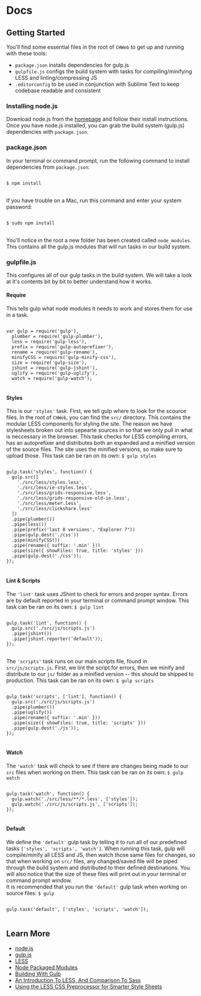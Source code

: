 # Docs

## Getting Started

You'll find some essential files in the root of `CHWeb` to get up and running with these tools:

- `package.json` installs dependencies for gulp.js
- `gulpfile.js` configs the build system with tasks for compiling/minifying LESS and linting/compressing JS
- `.editorconfig` to be used in conjunction with Sublime Text to keep codebase readable and consistent

### Installing node.js

Download node.js from the [homepage](http://nodejs.org/) and follow their install instructions.  Once you have node.js installed, you can grab the build system (gulp.js) dependencies with `package.json`.

### package.json

In your terminal or command prompt, run the following command to install dependencies from `package.json`:

<pre>
<code class="language-bash">
$ npm install
</code>
</pre>

If you have trouble on a Mac, run this command and enter your system password:

<pre>
<code class="language-bash">
$ sudo npm install
</code>
</pre>

You'll notice in the root a new folder has been created called `node_modules`.  This contains all the gulp.js modules that will run tasks in our build system.

### gulpfile.js

This configures all of our gulp tasks in the build system.  We will take a look at it's contents bit by bit to better understand how it works.

#### Require

This tells gulp what node modules it needs to work and stores them for use in a task.

<pre>
<code class="language-javascript">
var gulp = require('gulp'),
  plumber = require('gulp-plumber'),
  less = require('gulp-less'),
  prefix = require('gulp-autoprefixer'),
  rename = require('gulp-rename'),
  minifyCSS = require('gulp-minify-css'),
  size = require('gulp-size'),
  jshint = require('gulp-jshint'),
  uglify = require('gulp-uglify'),
  watch = require('gulp-watch');
</code>
</pre>

#### Styles

This is our `'styles'` task.  First, we tell gulp where to look for the scource files.  In the root of `CHWeb`, you can find the `src/` directory.  This contains the modular LESS components for styling the site.  The reason we have stylesheets broken out into sepearte sources in so that we only pull in what is neccessary in the browser.  This task checks for LESS compiling errors, has an autoprefixer and distributes both an expanded and a minified version of the source files.  The site uses the minified versions, so make sure to upload those.
This task can be ran on its own: `$ gulp styles`

<pre>
<code class="language-javascript">
gulp.task('styles', function() {
  gulp.src([
    './src/less/styles.less',
    './src/less/ie-styles.less',
    './src/less/grids-responsive.less',
    './src/less/grids-responsive-old-ie.less',
    './src/less/meter.less',
    './src/less/clickshare.less'
  ])
  .pipe(plumber())
  .pipe(less())
  .pipe(prefix('last 8 versions', "Explorer 7"))
  .pipe(gulp.dest('./css'))
  .pipe(minifyCSS())
  .pipe(rename({ suffix: '.min' }))
  .pipe(size({ showFiles: true, title: 'styles' }))
  .pipe(gulp.dest('./css'));
});
</code>
</pre>

#### Lint & Scripts

The `'lint'` task uses JShint to check for errors and proper syntax.  Errors are by default reported in your terminal or command prompt window.
This task can be ran on its own: `$ gulp lint`

<pre>
<code class="language-javascript">
gulp.task('lint', function() {
  gulp.src('./src/js/scripts.js')
  .pipe(jshint())
  .pipe(jshint.reporter('default'));
});
</code>
</pre>

The `'scripts'` task runs on our main scripts file, found in `src/js/scripts.js`.  First, we lint the script for errors, then we minify and distribute to our `js/` folder as a minified version -- this should be shipped to production.
This task can be ran on its own: `$ gulp scripts`

<pre>
<code class="language-javascript">
gulp.task('scripts', ['lint'], function() {
  gulp.src('./src/js/scripts.js')
  .pipe(plumber())
  .pipe(uglify())
  .pipe(rename({ suffix: '.min' }))
  .pipe(size({ showFiles: true, title: 'scripts' }))
  .pipe(gulp.dest('./js'));
});
</code>
</pre>

#### Watch

The `'watch'` task will check to see if there are changes being made to our `src` files when working on them.
This task can be ran on its own: `$ gulp watch`

<pre>
<code class="language-javascript">
gulp.task('watch', function() {
  gulp.watch('./src/less/**/*.less', ['styles']);
  gulp.watch('./src/js/scripts.js', ['scripts']);
});
</code>
</pre>

#### Default

We define the `'default'` gulp task by telling it to run all of our predefined tasks `['styles', 'scripts', 'watch']`.  When running this task, gulp will compile/minify all LESS and JS, then watch those same files for changes, so that when working on `src/` files, any changed/saved file will be piped through the build system and distributed to their defined destinations.  You will also notice that the size of these files will print out in your terminal or command prompt window.  
It is recommended that you run the `'default'` gulp task when working on source files:  `$ gulp`

<pre>
<code class="language-javascript">
gulp.task('default', ['styles', 'scripts', 'watch']);
</code>
</pre>

## Learn More

- [node.js](http://nodejs.org/)
- [gulp.js](http://gulpjs.com/)
- [LESS](http://lesscss.org/)
- [Node Packaged Modules](https://www.npmjs.org/)
- [Building With Gulp](http://www.smashingmagazine.com/2014/06/11/building-with-gulp/)
- [An Introduction To LESS, And Comparison To Sass](http://www.smashingmagazine.com/2011/09/09/an-introduction-to-less-and-comparison-to-sass/)
- [Using the LESS CSS Preprocessor for Smarter Style Sheets](http://www.smashingmagazine.com/2010/12/06/using-the-less-css-preprocessor-for-smarter-style-sheets/)
